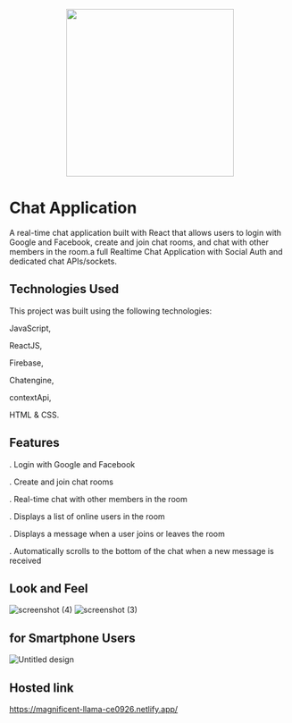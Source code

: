 <p align="center">
  <img src="https://user-images.githubusercontent.com/115978151/230763000-c79535b0-6edf-43e1-ad90-09d07ae9372d.png" width="300">
</p>

# Chat Application
A real-time chat application built with React that allows users to login with Google and Facebook, create and join chat rooms, and chat with other members in the room.a full Realtime Chat Application with Social Auth and dedicated chat APIs/sockets.

## Technologies Used

This project was built using the following
technologies:

JavaScript,

ReactJS,

Firebase,

Chatengine,

contextApi,

HTML & CSS.

## Features

. Login with Google and Facebook

. Create and join chat rooms

. Real-time chat with other members in the room

. Displays a list of online users in the room

. Displays a message when a user joins or leaves the room

. Automatically scrolls to the bottom of the chat when a new message is received

## Look and Feel
![screenshot (4)](https://user-images.githubusercontent.com/115978151/230762487-b5a4f835-59b4-4d66-b2a2-cba5014eaa05.png)
![screenshot (3)](https://user-images.githubusercontent.com/115978151/230762495-3acfd090-ef64-4834-8fa6-5b8502580d04.png)

## for Smartphone Users
![Untitled design](https://user-images.githubusercontent.com/115978151/230762953-d91dc820-739a-4e31-9dfb-e2bd89bcacdc.png)


## Hosted link

https://magnificent-llama-ce0926.netlify.app/
